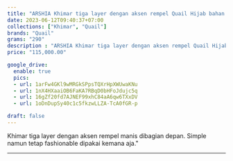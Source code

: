 ```yaml
---
title: "ARSHIA Khimar tiga layer dengan aksen rempel Quail Hijab bahan cerutty"
date: 2023-06-12T09:40:37+07:00
collections: ["Khimar", "Quail"]
brands: "Quail"
grams: "290"
description : "ARSHIA Khimar tiga layer dengan aksen rempel Quail Hijab bahan cerutty"
price: "115,000.00"

google_drive:
  enable: true
  pics:
  - url: 1arFw4GKl9wMRGkSPpsTQXrHpXWUwaKNu
  - url: 1nX4HXaaiOB6FaKA7RBqD0bHFoJdujc5q
  - url: 16gZf20fd7AJNEF99xhC84aA6qw6TXxDV
  - url: 1oDnDupSy40c1c5fkzwLLZA-TcA0fGR-p

draft: false
---
```


Khimar tiga layer dengan aksen rempel manis dibagian depan. Simple namun tetap fashionable dipakai kemana aja."

---------    
 
